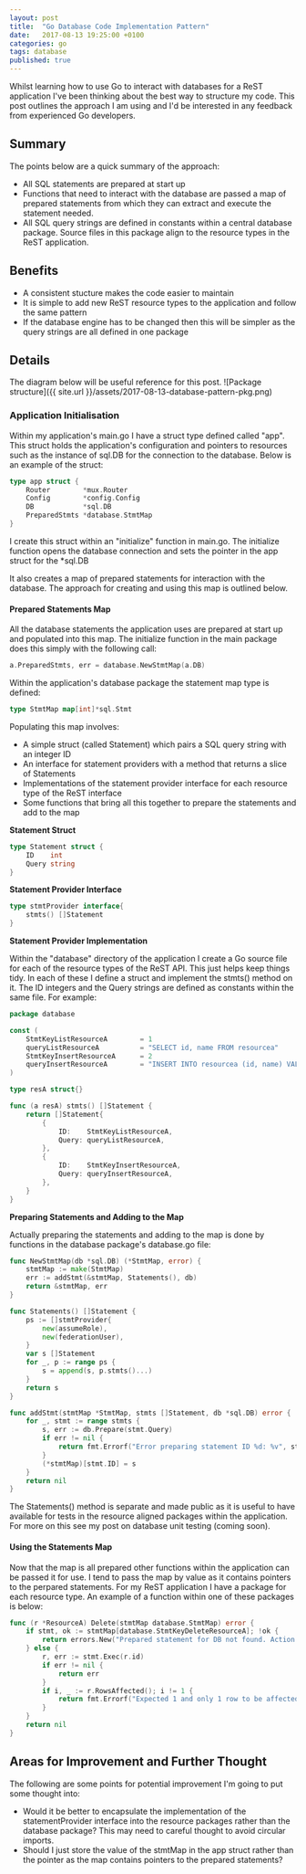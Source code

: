 ```yaml
---
layout: post
title:  "Go Database Code Implementation Pattern"
date:   2017-08-13 19:25:00 +0100
categories: go
tags: database
published: true
---
```

Whilst learning how to use Go to interact with databases for a ReST application I've been thinking about the best way to structure my code.
This post outlines the approach I am using and I'd be interested in any feedback from experienced Go developers.

## Summary
The points below are a quick summary of the approach:
* All SQL statements are prepared at start up
* Functions that need to interact with the database are passed a map of prepared statements from which they can extract and execute the statement needed.
* All SQL query strings are defined in constants within a central database package. Source files in this package align to the resource types in the ReST application.

## Benefits
* A consistent stucture makes the code easier to maintain
* It is simple to add new ReST resource types to the application and follow the same pattern
* If the database engine has to be changed then this will be simpler as the query strings are all defined in one package

## Details
The diagram below will be useful reference for this post.
![Package structure]({{ site.url }}/assets/2017-08-13-database-pattern-pkg.png)

### Application Initialisation
Within my application's main.go I have a struct type defined called "app".
This struct holds the application's configuration and pointers to resources such as the instance of sql.DB for the connection to the database.
Below is an example of the struct:
```go
type app struct {
	Router        *mux.Router
	Config        *config.Config
	DB            *sql.DB
	PreparedStmts *database.StmtMap
}
```
I create this struct within an "initialize" function in main.go. 
The initialize function opens the database connection and sets the pointer in the app struct for the *sql.DB

It also creates a map of prepared statements for interaction with the database.
The approach for creating and using this map is outlined below.

#### Prepared Statements Map
All the database statements the application uses are prepared at start up and populated into this map.
The initialize function in the main package does this simply with the following call:
```go
a.PreparedStmts, err = database.NewStmtMap(a.DB)
```
Within the application's database package the statement map type is defined:
```go
type StmtMap map[int]*sql.Stmt
```

Populating this map involves:
* A simple struct (called Statement) which pairs a SQL query string with an integer ID
* An interface for statement providers with a method that returns a slice of Statements
* Implementations of the statement provider interface for each resource type of the ReST interface
* Some functions that bring all this together to prepare the statements and add to the map

**Statement Struct**
```go
type Statement struct {
	ID    int
	Query string
}
```
**Statement Provider Interface**
```go
type stmtProvider interface{
	stmts() []Statement
}
```
**Statement Provider Implementation**

Within the "database" directory of the application I create a Go source file for each of the resource types of the ReST API.
This just helps keep things tidy. In each of these I define a struct and implement the stmts() method on it.
The ID integers and the Query strings are defined as constants within the same file. For example:
```go
package database

const (
    StmtKeyListResourceA        = 1
    queryListResourceA          = "SELECT id, name FROM resourcea"
    StmtKeyInsertResourceA      = 2
    queryInsertResourceA        = "INSERT INTO resourcea (id, name) VALUES (?, ?)"
)

type resA struct{}

func (a resA) stmts() []Statement {
	return []Statement{
		{
			ID:    StmtKeyListResourceA,
			Query: queryListResourceA,
		},
		{
			ID:    StmtKeyInsertResourceA,
			Query: queryInsertResourceA,
		},
	}
}
```
**Preparing Statements and Adding to the Map**

Actually preparing the statements and adding to the map is done by functions in the database package's database.go file:
```go
func NewStmtMap(db *sql.DB) (*StmtMap, error) {
	stmtMap := make(StmtMap)
	err := addStmt(&stmtMap, Statements(), db)
	return &stmtMap, err
}

func Statements() []Statement {
	ps := []stmtProvider{
		new(assumeRole),
		new(federationUser),
	}
	var s []Statement
	for _, p := range ps {
		s = append(s, p.stmts()...)
	}
	return s
}

func addStmt(stmtMap *StmtMap, stmts []Statement, db *sql.DB) error {
	for _, stmt := range stmts {
		s, err := db.Prepare(stmt.Query)
		if err != nil {
			return fmt.Errorf("Error preparing statement ID %d: %v", stmt.ID, err)
		}
		(*stmtMap)[stmt.ID] = s
	}
	return nil
}
```

The Statements() method is separate and made public as it is useful to have available for tests in the resource aligned packages within the application.
For more on this see my post on database unit testing (coming soon).

#### Using the Statements Map
Now that the map is all prepared other functions within the application can be passed it for use.
I tend to pass the map by value as it contains pointers to the perpared statements.
For my ReST application I have a package for each resource type. An example of a function within one of these packages is below:
```go
func (r *ResourceA) Delete(stmtMap database.StmtMap) error {
	if stmt, ok := stmtMap[database.StmtKeyDeleteResourceA]; !ok {
		return errors.New("Prepared statement for DB not found. Action: ResourceA Delete ; Statment ID: %d", database.StmtKeyDeleteResourceA)
	} else {
		r, err := stmt.Exec(r.id)
		if err != nil {
			return err
		}
		if i, _ := r.RowsAffected(); i != 1 {
			return fmt.Errorf("Expected 1 and only 1 row to be affected. Number affected was: %v", i)
		}
	}
	return nil
}
```

## Areas for Improvement and Further Thought
The following are some points for potential improvement I'm going to put some thought into:
* Would it be better to encapsulate the implementation of the statementProvider interface into the resource packages rather than the database package? This may need to careful thought to avoid circular imports.
* Should I just store the value of the stmtMap in the app struct rather than the pointer as the map contains pointers to the prepared statements?